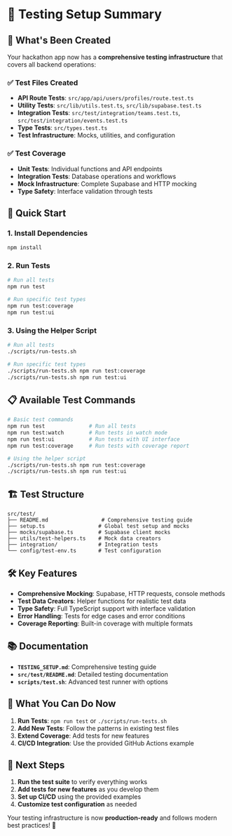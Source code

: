 # 🧪 Testing Setup Summary

## 🎯 What's Been Created

Your hackathon app now has a **comprehensive testing infrastructure** that covers all backend operations:

### ✅ Test Files Created
- **API Route Tests**: `src/app/api/users/profiles/route.test.ts`
- **Utility Tests**: `src/lib/utils.test.ts`, `src/lib/supabase.test.ts`
- **Integration Tests**: `src/test/integration/teams.test.ts`, `src/test/integration/events.test.ts`
- **Type Tests**: `src/types.test.ts`
- **Test Infrastructure**: Mocks, utilities, and configuration

### ✅ Test Coverage
- **Unit Tests**: Individual functions and API endpoints
- **Integration Tests**: Database operations and workflows
- **Mock Infrastructure**: Complete Supabase and HTTP mocking
- **Type Safety**: Interface validation through tests

## 🚀 Quick Start

### 1. Install Dependencies
```bash
npm install
```

### 2. Run Tests
```bash
# Run all tests
npm run test

# Run specific test types
npm run test:coverage
npm run test:ui
```

### 3. Using the Helper Script
```bash
# Run all tests
./scripts/run-tests.sh

# Run specific test types
./scripts/run-tests.sh npm run test:coverage
./scripts/run-tests.sh npm run test:ui
```

## 📋 Available Test Commands

```bash
# Basic test commands
npm run test              # Run all tests
npm run test:watch        # Run tests in watch mode
npm run test:ui           # Run tests with UI interface
npm run test:coverage     # Run tests with coverage report

# Using the helper script
./scripts/run-tests.sh npm run test:coverage
./scripts/run-tests.sh npm run test:ui
```

## 🏗️ Test Structure

```
src/test/
├── README.md                 # Comprehensive testing guide
├── setup.ts                 # Global test setup and mocks
├── mocks/supabase.ts        # Supabase client mocks
├── utils/test-helpers.ts    # Mock data creators
├── integration/             # Integration tests
└── config/test-env.ts       # Test configuration
```

## 🛠️ Key Features

- **Comprehensive Mocking**: Supabase, HTTP requests, console methods
- **Test Data Creators**: Helper functions for realistic test data
- **Type Safety**: Full TypeScript support with interface validation
- **Error Handling**: Tests for edge cases and error conditions
- **Coverage Reporting**: Built-in coverage with multiple formats

## 📚 Documentation

- **`TESTING_SETUP.md`**: Comprehensive testing guide
- **`src/test/README.md`**: Detailed testing documentation  
- **`scripts/test.sh`**: Advanced test runner with options

## 🎉 What You Can Do Now

1. **Run Tests**: `npm run test` or `./scripts/run-tests.sh`
2. **Add New Tests**: Follow the patterns in existing test files
3. **Extend Coverage**: Add tests for new features
4. **CI/CD Integration**: Use the provided GitHub Actions example

## 🚀 Next Steps

1. **Run the test suite** to verify everything works
2. **Add tests for new features** as you develop them
3. **Set up CI/CD** using the provided examples
4. **Customize test configuration** as needed

Your testing infrastructure is now **production-ready** and follows modern best practices! 🎯
